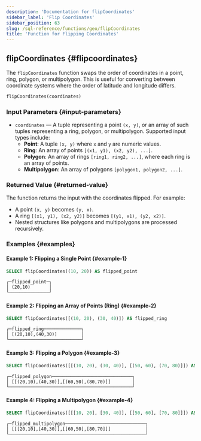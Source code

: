 ```yaml
---
description: 'Documentation for flipCoordinates'
sidebar_label: 'Flip Coordinates'
sidebar_position: 63
slug: /sql-reference/functions/geo/flipCoordinates
title: 'Function for Flipping Coordinates'
---
```


## flipCoordinates {#flipcoordinates}

The `flipCoordinates` function swaps the order of coordinates in a point, ring, polygon, or multipolygon. This is useful for converting between coordinate systems where the order of latitude and longitude differs.

```sql
flipCoordinates(coordinates)
```

### Input Parameters {#input-parameters}

- `coordinates` — A tuple representing a point `(x, y)`, or an array of such tuples representing a ring, polygon, or multipolygon. Supported input types include:
  - **Point**: A tuple `(x, y)` where `x` and `y` are numeric values.
  - **Ring**: An array of points `[(x1, y1), (x2, y2), ...]`.
  - **Polygon**: An array of rings `[ring1, ring2, ...]`, where each ring is an array of points.
  - **Multipolygon**: An array of polygons `[polygon1, polygon2, ...]`.

### Returned Value {#returned-value}

The function returns the input with the coordinates flipped. For example:
- A point `(x, y)` becomes `(y, x)`.
- A ring `[(x1, y1), (x2, y2)]` becomes `[(y1, x1), (y2, x2)]`.
- Nested structures like polygons and multipolygons are processed recursively.

### Examples {#examples}

#### Example 1: Flipping a Single Point {#example-1}
```sql
SELECT flipCoordinates((10, 20)) AS flipped_point
```

```text
┌─flipped_point─┐
│ (20,10)       │
└───────────────┘
```

#### Example 2: Flipping an Array of Points (Ring) {#example-2}
```sql
SELECT flipCoordinates([(10, 20), (30, 40)]) AS flipped_ring
```

```text
┌─flipped_ring──────────────┐
│ [(20,10),(40,30)]         │
└───────────────────────────┘
```

#### Example 3: Flipping a Polygon {#example-3}
```sql
SELECT flipCoordinates([[(10, 20), (30, 40)], [(50, 60), (70, 80)]]) AS flipped_polygon
```

```text
┌─flipped_polygon──────────────────────────────┐
│ [[(20,10),(40,30)],[(60,50),(80,70)]]        │
└──────────────────────────────────────────────┘
```

#### Example 4: Flipping a Multipolygon {#example-4}
```sql
SELECT flipCoordinates([[[10, 20], [30, 40]], [[50, 60], [70, 80]]]) AS flipped_multipolygon
```

```text
┌─flipped_multipolygon──────────────────────────────┐
│ [[[20,10],[40,30]],[[60,50],[80,70]]]             │
└───────────────────────────────────────────────────┘
```
